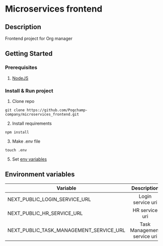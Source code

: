 # Microservices frontend

## Description

Frontend project for Org manager

## Getting Started

### Prerequisites

1. [NodeJS](https://nodejs.org/en)

### Install & Run project

1. Clone repo

```shell
git clone https://github.com/Pogchamp-company/microservices_frontend.git
```

2. Install requirements

```shell
npm install
```

3. Make .env file

```shell
touch .env
```

5. Set [env variables](#environment-variables)

## Environment variables

| Variable                                |         Description         |
|-----------------------------------------|:---------------------------:|
| NEXT_PUBLIC_LOGIN_SERVICE_URL           |      Login service uri      |
| NEXT_PUBLIC_HR_SERVICE_URL              |       HR service uri        | 
| NEXT_PUBLIC_TASK_MANAGEMENT_SERVICE_URL | Task Management service uri |